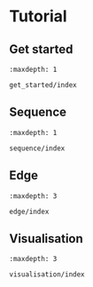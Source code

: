 # Tutorial


## Get started

```{toctree}
:maxdepth: 1

get_started/index
```



## Sequence

```{toctree}
:maxdepth: 1

sequence/index
```



## Edge

```{toctree}
:maxdepth: 3

edge/index
```


## Visualisation

```{toctree}
:maxdepth: 3

visualisation/index
```
